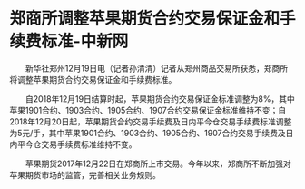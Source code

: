 # 郑商所调整苹果期货合约交易保证金和手续费标准-中新网

　　新华社郑州12月19日电（记者孙清清）记者从郑州商品交易所获悉，郑商所将调整苹果期货合约交易保证金和手续费标准。

　　自2018年12月19日结算时起，苹果期货合约交易保证金标准调整为8%，其中苹果1901合约、1903合约、1905合约、1907合约交易保证金标准维持不变；自2018年12月20日起，苹果期货合约交易手续费及日内平今仓交易手续费标准调整为5元/手，其中苹果1901合约、1903合约、1905合约、1907合约交易手续费及日内平今仓交易手续费标准维持不变。

　　苹果期货2017年12月22日在郑商所上市交易。今年以来，郑商所不断加强对苹果期货市场的监管，完善相关业务规则。
